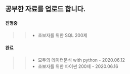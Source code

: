 ## 공부한 자료를 업로드 합니다.

#### 진행중
>>- 초보자를 위한 SQL 200제


#### 완료
>>- 모두의 데이터분석 with python - 2020.06.12
>>- 초보자를 위한 파이썬 200제 - 2020.06.16
